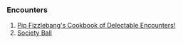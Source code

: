 ### Encounters
1. [Pip Fizzlebang's Cookbook of Delectable Encounters!](https://homebrewery.naturalcrit.com/share/1BX2H9F01s64KC4LpaV3qm-sfv-5RQvz2Xx0H-uouOZ1r) 
2. [Society Ball](https://www.reddit.com/r/DMAcademy/comments/lsut3r/society_ball_ideas/)